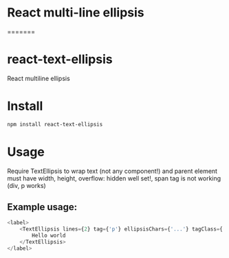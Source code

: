 
# React multi-line ellipsis
=======
# react-text-ellipsis
React multiline ellipsis

# Install
```bash
npm install react-text-ellipsis
```

# Usage
Require TextEllipsis to wrap text (not any component!) and parent element must have width, height, overflow: hidden well set!, span tag is not working (div, p works)

## Example usage: 
```js
<label>
    <TextEllipsis lines={2} tag={'p'} ellipsisChars={'...'} tagClass={'className'} debounceTimeoutOnResize={200}>
        Hello world
    </TextEllipsis>
</label>
 